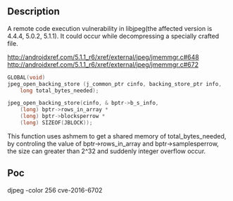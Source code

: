 ## Description

A remote code execution vulnerability in libjpeg(the affected version is 4.4.4, 5.0.2, 5.1.1). It could occur while decompressing a specially crafted file.

http://androidxref.com/5.1.1_r6/xref/external/jpeg/jmemmgr.c#648
http://androidxref.com/5.1.1_r6/xref/external/jpeg/jmemmgr.c#672
```cpp
GLOBAL(void)
jpeg_open_backing_store (j_common_ptr cinfo, backing_store_ptr info,
	long total_bytes_needed);

jpeg_open_backing_store(cinfo, & bptr->b_s_info,
	(long) bptr->rows_in_array *
	(long) bptr->blocksperrow *
	(long) SIZEOF(JBLOCK));
```
This function uses ashmem to get a shared memory of total\_bytes\_needed,  by controling the value of bptr->rows\_in\_array and bptr->samplesperrow, the size can greater than 2^32 and suddenly integer overflow occur.

## Poc

djpeg -color 256 cve-2016-6702
